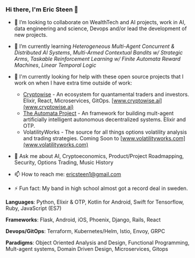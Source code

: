 <!-- ![](./particle-background.gif) -->
### Hi there, I'm Eric Steen 👋

- 👯 I’m looking to collaborate on WealthTech and AI projects, work in AI, data engineering and science, Devops and/or lead the development of new projects.

- 🌱 I’m currently learning *Heterogeneous Multi-Agent Concurrent & Distributed AI Systems*, *Multi-Armed Contextual Bandits w/ Strategic Arms*, *Taskable Reinforcement Learning w/ Finite Automata Reward Machines*, *Linear Temporal Logic*

- 🤔 I'm currently looking for help with these open source projects that I work on when I have extra time outside of work:
  - [Cryptowise](https://www.github.com/upstarter/cryptowise) - An ecosystem for quantamental traders and investors. Elixir, React, Microservices, GitOps. [www.cryptowise.ai](www.cryptowise.ai)
  - [The Automata Project](https://www.github.com/upstarter/automata) - An framework for building mult-agent artificially intelligent autonomous decentralized systems. Elixir and OTP.
  - VolatilityWorks - The source for all things options volatility analysis and trading strategies. Coming Soon to [www.volatilityworks.com](www.volatilityworks.com)

<!--- 🔭 I’m currently working on a flask extension for [Adaptive Products](https://www.ericsteen.dev) -->

- 💬 Ask me about AI, Cryptoeconomics, Product/Project Roadmapping, Security, Options Trading, Music History

- 📫 How to reach me: ericsteen1@gmail.com

- ⚡ Fun fact: My band in high school almost got a record deal in sweden.

<p><strong>Languages</strong>: Python, Elixir & OTP, Kotlin for Android, Swift for Tensorflow, Ruby, JavaScript (ES7)</p>
<p><strong>Frameworks</strong>: Flask, Android, iOS, Phoenix, Django, Rails, React</p>
<p><strong>Devops/GitOps</strong>: Terraform, Kubernetes/Helm, Istio, Envoy, GRPC</p>
<p><strong>Paradigms</strong>: Object Oriented Analysis and Design, Functional Programming, Mult-agent systems, Domain Driven Design, Microservices, Gitops</p>

<!--
**upstarter/upstarter** is a ✨ _special_ ✨ repository because its `README.md` (this file) appears on your GitHub profile.

Here are some ideas to get you started:

- 🔭 I’m currently working on ...
- 🌱 I’m currently learning ...
- 👯 I’m looking to collaborate on ...
- 🤔 I’m looking for help with ...
- 💬 Ask me about ...
- 📫 How to reach me: ...
- 😄 Pronouns: ...
- ⚡ Fun fact: ...
-->

